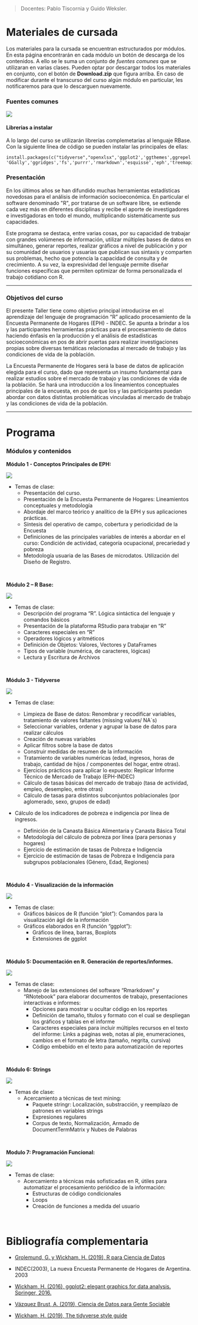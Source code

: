 > Docentes: Pablo Tiscornia y Guido Weksler.

# Materiales de cursada
Los materiales para la cursada se encuentran estructurados por módulos. En esta página encontrarán en cada módulo un botón de descarga de los contenidos. 
A ello se le suma un conjunto de _fuentes comunes_ que se utilizaran en varias clases. Pueden optar por descargar todos los materiales en conjunto, con el botón de __Download.zip__ que figura arriba. 
En caso de modificar durante el transcurso del curso algún módulo en particular, les notificaremos para que lo descarguen nuevamente. 

### Fuentes comunes
[![](img/Download.png)](Fuentes.rar)

#### Librerias a instalar
A lo largo del curso se utilizarán librerías complemetarias al lenguaje RBase. Con la siguiente línea de código se pueden instalar las principales de ellas:
```
install.packages(c("tidyverse","openxlsx",'ggplot2','ggthemes',ggrepel','ggalt','kableExtra',
'GGally','ggridges','fs','purrr','rmarkdown','esquisse','eph','treemapify','gapminder','tm','rtweet','wordcloud2','RVerbalExpressions','stringr','lubridate','viridis'))
```


### Presentación
En los últimos años se han difundido muchas herramientas estadísticas novedosas para el análisis de información socioeconómica. En particular el software denominado "R", por tratarse de un software libre, se extiende cada vez más en diferentes disciplinas y recibe el aporte de investigadores e investigadoras en todo el mundo, multiplicando sistemáticamente sus capacidades.
  
Este programa se destaca, entre varias cosas, por su capacidad de trabajar con grandes volúmenes de información, utilizar múltiples bases de datos en simultáneo,  generar reportes, realizar gráficos a nivel de publicación y por su comunidad de usuarios y usuarias  que publican sus sintaxis y comparten sus problemas, hecho que potencia la capacidad de consulta y de crecimiento. A su vez, la expresividad del lenguaje permite diseñar funciones específicas que permiten optimizar de forma personalizada el trabajo cotidiano con R. 

*** 
  
### Objetivos del curso
El presente Taller tiene como objetivo principal introducirse en el aprendizaje del lenguaje de programación “R” aplicado procesamiento de la Encuesta Permanente de Hogares (EPH) - INDEC. Se apunta a brindar a los y las participantes herramientas prácticas para el procesamiento de datos haciendo énfasis en la producción y el análisis de estadísticas socioeconómicas en pos de abrir puertas para realizar investigaciones propias sobre diversas temáticas relacionadas al mercado de trabajo y las condiciones de vida de la población.
  
La Encuesta Permanente de Hogares será la base de datos de aplicación elegida para el curso, dado que representa un insumo fundamental para realizar estudios sobre el mercado de trabajo y las condiciones de vida de la población. Se hará una introducción a los lineamientos conceptuales principales de la encuesta, en pos de que los y las participantes puedan abordar con datos distintas problemáticas vinculadas al mercado de trabajo y las condiciones de vida de la población.

*** 
  
# Programa

### Módulos y contenidos

__Módulo 1 - Conceptos Principales de EPH:__

[![](img/Download.png)](Modulo%201%20-%20EPH.rar)

+ Temas de clase: 
  + Presentación del curso.
  + Presentación de la Encuesta Permanente de Hogares: Lineamientos conceptuales y metodología
  + Abordaje del marco teórico y analítico de la EPH y sus aplicaciones prácticas.
  + Síntesis del operativo de campo, cobertura y periodicidad de la Encuesta
  + Definiciones de las principales variables de interés a abordar en el curso: Condición de actividad, categoría ocupacional, precariedad y pobreza
  + Metodología usuaria de las Bases de microdatos. Utilización del Diseño de Registro.
  
<br>

__Módulo 2 – R Base:__
 
[![](img/Download.png)](Modulo%202%20-%20R%20Base.rar)

+ Temas de clase:
  + Descripción del programa “R”. Lógica sintáctica del lenguaje y comandos básicos
  + Presentación de la plataforma RStudio para trabajar en “R”
  + Caracteres especiales en “R”
  + Operadores lógicos y aritméticos
  + Definición de Objetos: Valores, Vectores y DataFrames
  + Tipos de variable (numérica, de caracteres, lógicas)
  + Lectura y Escritura de Archivos
  
<br>

__Módulo 3 - Tidyverse__

[![](img/Download.png)](Modulo%203%20-%20Tidyverse.rar)

+ Temas de clase:
  + Limpieza de Base de datos: Renombrar y recodificar variables, tratamiento de valores faltantes (missing values/ NA´s)
  + Seleccionar variables, ordenar y agrupar la base de datos para realizar cálculos
  + Creación de nuevas variables
  + Aplicar filtros sobre la base de datos
  + Construir medidas de resumen de la información
  + Tratamiento de variables numéricas (edad, ingresos, horas de trabajo, cantidad de hijos / componentes del hogar, entre otras).
  + Ejercicios prácticos para aplicar lo expuesto: Replicar Informe Técnico de Mercado de Trabajo (EPH-INDEC) 
  + Cálculo de tasas básicas del mercado de trabajo (tasa de actividad, empleo, desempleo, entre otras) 
  + Cálculo de tasas para distintos subconjuntos poblacionales (por aglomerado, sexo, grupos de edad)

+ Cálculo de los indicadores de pobreza e indigencia por línea de ingresos.
  + Definición de la Canasta Básica Alimentaria y Canasta Básica Total
  + Metodología del cálculo de pobreza por línea (para personas y hogares)
  + Ejercicio de estimación de tasas de Pobreza e Indigencia
  + Ejercicio de estimación de tasas de Pobreza e Indigencia para subgrupos poblacionales (Género, Edad, Regiones)  

<br>

__Módulo 4 - Visualización de la información__  

[![](img/Download.png)](Modulo%204%20-%20Graficos.rar)

+ Temas de clase:
  + Gráficos básicos de R (función “plot”): Comandos para la visualización ágil de la información
  + Gráficos elaborados en R (función “ggplot”): 
    + Gráficos de línea, barras, Boxplots 
    + Extensiones de ggplot

  
<br>

__Módulo 5: Documentación en R. Generación de reportes/informes.__

[![](img/Download.png)](Modulo%205%20-%20Markdown.rar)

+ Temas de clase:
  + Manejo de las extensiones del software “Rmarkdown” y “RNotebook” para elaborar documentos de trabajo, presentaciones interactivas e informes:
    + Opciones para mostrar u ocultar código en los reportes
    + Definición de tamaño, títulos y formato con el cual se despliegan los gráficos y tablas en el informe
    + Caracteres especiales para incluir múltiples recursos en el texto del informe: Links a páginas web, notas al pie, enumeraciones, cambios en el formato de letra (tamaño, negrita, cursiva)
    + Código embebido en el texto para automatización de reportes

<br>

__Módulo 6: Strings__

[![](img/Download.png)](Modulo%206%20-%20Strings.rar)

+ Temas de clase: 
  + Acercamiento a técnicas de text mining:
    + Paquete stringr: Localización, substracción, y reemplazo de patrones en variables strings 
    + Expresiones regulares
    + Corpus de texto, Normalización, Armado de DocumentTermMatrix y Nubes de Palabras
  
<br>

__Modulo 7: Programación Funcional:__

[![](img/Download.png)](Modulo%207%20-%20Programacion%20funcional.rar)

+ Temas de clase: 
  + Acercamiento a técnicas más sofisticadas en R, útiles para automatizar el procesamiento periódico de la información:
    + Estructuras de código condicionales
    + Loops
    + Creación de funciones a medida del usuario
  
<br>

# Bibliografía complementaria

- [Grolemund, G. y Wickham, H. (2019), R para Ciencia de Datos](https://es.r4ds.hadley.nz)

- INDEC(2003), La nueva Encuesta Permanente de Hogares de Argentina. 2003

- [Wickham, H. (2016), ggplot2: elegant graphics for data analysis. Springer, 2016. ](https://ggplot2-book.org/)

- [Vázquez Brust, A. (2019), Ciencia de Datos para Gente Sociable](https://bitsandbricks.github.io/ciencia_de_datos_gente_sociable/)

- [Wickham, H. (2019), The tidyverse style guide](https://style.tidyverse.org/)
